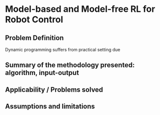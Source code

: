 # Model-based and Model-free RL for Robot Control
## Problem Definition
Dynamic programming suffers from practical setting due

## Summary of the methodology presented: algorithm, input-output

## Applicability / Problems solved


## Assumptions and limitations

